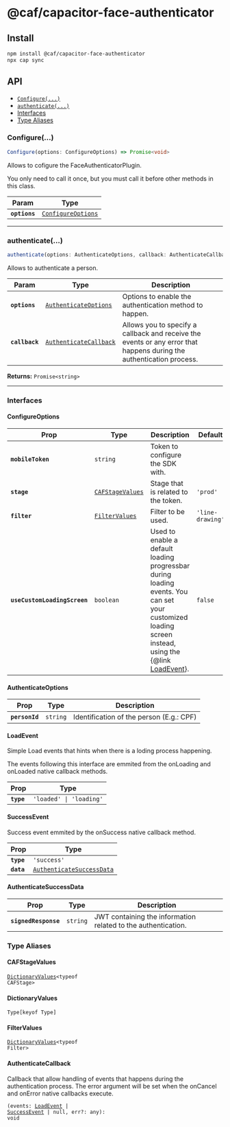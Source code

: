 # @caf/capacitor-face-authenticator

## Install

```bash
npm install @caf/capacitor-face-authenticator
npx cap sync
```

## API

<docgen-index>

* [`Configure(...)`](#configure)
* [`authenticate(...)`](#authenticate)
* [Interfaces](#interfaces)
* [Type Aliases](#type-aliases)

</docgen-index>

<docgen-api>
<!--Update the source file JSDoc comments and rerun docgen to update the docs below-->

### Configure(...)

```typescript
Configure(options: ConfigureOptions) => Promise<void>
```

Allows to cofigure the FaceAuthenticatorPlugin.

You only need to call it once, but you must call it before other methods in this class.

| Param         | Type                                                          |
| ------------- | ------------------------------------------------------------- |
| **`options`** | <code><a href="#configureoptions">ConfigureOptions</a></code> |

--------------------


### authenticate(...)

```typescript
authenticate(options: AuthenticateOptions, callback: AuthenticateCallback) => Promise<string>
```

Allows to authenticate a person.

| Param          | Type                                                                  | Description                                                                                                          |
| -------------- | --------------------------------------------------------------------- | -------------------------------------------------------------------------------------------------------------------- |
| **`options`**  | <code><a href="#authenticateoptions">AuthenticateOptions</a></code>   | Options to enable the authentication method to happen.                                                               |
| **`callback`** | <code><a href="#authenticatecallback">AuthenticateCallback</a></code> | Allows you to specify a callback and receive the events or any error that happens during the authentication process. |

**Returns:** <code>Promise&lt;string&gt;</code>

--------------------


### Interfaces


#### ConfigureOptions

| Prop                         | Type                                                      | Description                                                                                                                                                                   | Default                     |
| ---------------------------- | --------------------------------------------------------- | ----------------------------------------------------------------------------------------------------------------------------------------------------------------------------- | --------------------------- |
| **`mobileToken`**            | <code>string</code>                                       | Token to configure the SDK with.                                                                                                                                              |                             |
| **`stage`**                  | <code><a href="#cafstagevalues">CAFStageValues</a></code> | Stage that is related to the token.                                                                                                                                           | <code>'prod'</code>         |
| **`filter`**                 | <code><a href="#filtervalues">FilterValues</a></code>     | Filter to be used.                                                                                                                                                            | <code>'line-drawing'</code> |
| **`useCustomLoadingScreen`** | <code>boolean</code>                                      | Used to enable a default loading progressbar during loading events. You can set your customized loading screen instead, using the {@link <a href="#loadevent">LoadEvent</a>}. | <code>false</code>          |


#### AuthenticateOptions

| Prop           | Type                | Description                              |
| -------------- | ------------------- | ---------------------------------------- |
| **`personId`** | <code>string</code> | Identification of the person (E.g.: CPF) |


#### LoadEvent

Simple Load events that hints when there is a loding process happening.

The events following this interface are emmited from the onLoading and onLoaded
native callback methods.

| Prop       | Type                               |
| ---------- | ---------------------------------- |
| **`type`** | <code>'loaded' \| 'loading'</code> |


#### SuccessEvent

Success event emmited by the onSuccess native callback method.

| Prop       | Type                                                                        |
| ---------- | --------------------------------------------------------------------------- |
| **`type`** | <code>'success'</code>                                                      |
| **`data`** | <code><a href="#authenticatesuccessdata">AuthenticateSuccessData</a></code> |


#### AuthenticateSuccessData

| Prop                 | Type                | Description                                                   |
| -------------------- | ------------------- | ------------------------------------------------------------- |
| **`signedResponse`** | <code>string</code> | JWT containing the information related to the authentication. |


### Type Aliases


#### CAFStageValues

<code><a href="#dictionaryvalues">DictionaryValues</a>&lt;typeof CAFStage&gt;</code>


#### DictionaryValues

<code>Type[keyof Type]</code>


#### FilterValues

<code><a href="#dictionaryvalues">DictionaryValues</a>&lt;typeof Filter&gt;</code>


#### AuthenticateCallback

Callback that allow handling of events that happens during the authentication process.
The error argument will be set when the onCancel and onError native callbacks execute.

<code>(events: <a href="#loadevent">LoadEvent</a> | <a href="#successevent">SuccessEvent</a> | null, err?: any): void</code>

</docgen-api>
